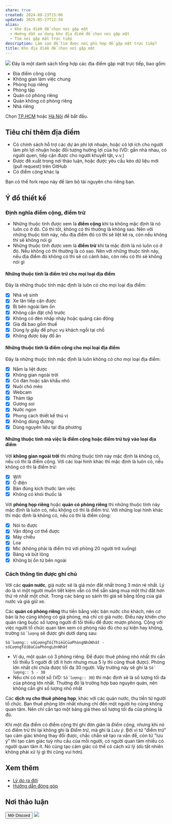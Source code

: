 ```yaml
---
share: true
created: 2024-08-23T15:06
updated: 2025-05-27T12:50
alias:
  - Kho địa điểm để chọn nơi gặp mặt
  - Hướng dẫn sử dụng kho địa điểm để chọn nơi gặp mặt
  - Tìm nơi gặp mặt trực tiếp
description: Làm sao để tìm được nơi phù hợp để gặp mặt trực tiếp?
title: Kho địa điểm để chọn nơi gặp mặt
---
```

![](https://i.imgur.com/CXHXI7y.png)
Đây là một danh sách tổng hợp các địa điểm gặp mặt trực tiếp, bao gồm:
- Địa điểm công cộng
- Không gian làm việc chung
- Phòng họp riêng
- Phòng tập
- Quán có phòng riêng
- Quán không có phòng riêng
- Nhà riêng

Chọn [TP.HCM](./TP.HCM/index.md) hoặc [Hà Nội](./H%C3%A0%20N%E1%BB%99i/index.md) để bắt đầu. 

## Tiêu chí thêm địa điểm
- Có chính sách hỗ trợ các dự án phi lợi nhuận, hoặc có lợi ích cho người làm phi lợi nhuận hoặc đối tượng hưởng lợi của họ (VD: gần nhà nhau, có người quen, tiếp cận được cho người khuyết tật, v.v.)
- Được đề xuất trong nơi thảo luận, hoặc được yêu cầu kéo dữ liệu mới (pull request) trên GitHub
- Có điểm cộng khác lạ

Bạn có thể fork repo này để làm bộ tài nguyên cho riêng bạn.

## Ý đồ thiết kế
### Định nghĩa điểm cộng, điểm trừ
- Những thuộc tính được xem là **điểm cộng** khi ta không mặc định là nó luôn có ở đó. Có thì tốt, không có thì thường là không sao. Nên với những thuộc tính này, nếu địa điểm đó có thì sẽ liệt kê ra, còn nếu không thì sẽ không nói gì
- Những thuộc tính được xem là **điểm trừ** khi ta mặc định là nó luôn có ở đó. Nếu không có thì thường là có sao. Nên với những thuộc tính này, nếu địa điểm đó không có thì sẽ có cảnh báo, còn nếu có thì sẽ không nói gì

#### Những thuộc tính là điểm trừ cho mọi loại địa điểm
Đây là những thuộc tính mặc định là luôn có cho mọi loại địa điểm:
- [x] Nhà vệ sinh
- [x] Xe lăn tiếp cận được
- [x] Bị bên ngoài làm ồn
- [x] Không cần đặt chỗ trước
- [x] Không có đèn nhấp nháy hoặc quảng cáo động
- [x] Giá đã bao gồm thuế
- [x] Dùng ly giấy để phục vụ khách ngồi tại chỗ
- [x] Không được bày đồ ăn

#### Những thuộc tính là điểm cộng cho mọi loại địa điểm
Đây là những thuộc tính mặc định là luôn không có cho mọi loại địa điểm:
- [x] Nằm la liệt được
- [x] Không gian ngoài trời
- [x] Có đàn hoặc sân khấu nhỏ
- [x] Nuôi chó mèo
- [x] Webcam
- [x] Thảm tập
- [x] Gương soi
- [x] Nước ngon
- [x] Phong cách thiết kế thú vị
- [x] Không dùng đường
- [x] Dùng nguyên liệu tại địa phương

#### Những thuộc tính mà việc là điểm cộng hoặc điểm trừ tuỳ vào loại địa điểm
Với **không gian ngoài trời** thì những thuộc tính này mặc định là không có, nếu có thì là điểm cộng. Với các loại hình khác thì mặc định là luôn có, nếu không có thì là điểm trừ:
- [x] Wifi 
- [x] Ổ điện
- [x] Bàn đúng kích thước làm việc
- [x] Không có khói thuốc lá

Với **phòng họp riêng** hoặc **quán có phòng riêng** thì những thuộc tính này mặc định là luôn có, nếu không có thì là điểm trừ. Với những loại hình khác thì mặc định là không có, nếu có thì là điểm cộng:
- [x] Nói to được
- [x] Vận động cơ thể được
- [x] Máy chiếu
- [x] Loa 
- [x] Mic (không phải là điểm trừ với phòng 20 người trở xuống)
- [x] Bảng và bút lông
- [x] Không bị ồn từ bên ngoài

### Cách thông tin được ghi chú
Với các **quán nước**, giá nước sẽ là giá món đắt nhất trong 3 món rẻ nhất. Lý do là vì một người muốn tiết kiệm vẫn có thể sẵn sàng mua một thứ đắt hơn thứ rẻ nhất một chút. Trong các bảng so sánh thì giá sẽ bằng tổng của giá nước và giá giữ xe.

Các **quán có phòng riêng**  thu tiền bằng việc bán nước cho khách, nên cơ bản là họ cũng không có giá phòng, mà chỉ có giá nước. Điều này khiến cho quán ràng buộc số lượng người đi tối thiểu để được mượn phòng. Cộng với việc người tổ chức quan tâm xem có phòng nào đủ cho sự kiện hay không, trường `Số lượng` sẽ được ghi dưới dạng sau:
```
Số lượng:: sốLượngTốiThiểuCủaPhòngNhỏNhất - sốLượngTốiĐaCủaPhòngLớnNhất
```

- Ví dụ, một quán có 3 phòng riêng. Để được thuê phòng nhỏ nhất thì cần tối thiểu 5 người đi (đi ít hơn nhưng mua 5 ly thì cũng thuê được). Phòng lớn nhất chỉ chứa được tối đa 30 người. Vậy trường này sẽ ghi là `Số lượng:: 5 - 30`
- Nếu chỉ có một số (VD: `Số lượng:: 30`) thì mặc định sẽ là số lượng tối đa của phòng lớn nhất. Thường đó là trường hợp bao nguyên quán, nên không cần ghi số lượng nhỏ nhất

Các **dịch vụ cho thuê phòng họp**, khác với các quán nước, thu tiền từ người tổ chức. Bạn thuê phòng lớn nhất nhưng chỉ đến một người họ cũng không quan tâm. Nên chỉ cần tạo một bảng giá theo số lượng tối đa của phòng là đủ.

Khi một địa điểm có điểm cộng thì ghi đơn giản là *Điểm cộng*, nhưng khi nó có điểm trừ thì lại không ghi là *Điểm trừ*, mà ghi là *Lưu ý*. Bởi vì từ "điểm trừ" tạo cảm giác không thay đổi được, chắc chắn sẽ tạo ra vấn đề, còn từ "lưu ý" thì tạo cảm giác tuỳ nhu cầu của mỗi người, có người quan tâm nhiều có người quan tâm ít. Nó cũng tạo cảm giác có thể có cách xử lý (dù tất nhiên không phải xử lý gì thì cũng vui hơn).

## Xem thêm
- [Lý do ra đời](./L%C3%BD%20do%20ra%20%C4%91%E1%BB%9Di.md)
- [Hướng dẫn đóng góp](./H%C6%B0%E1%BB%9Bng%20d%E1%BA%ABn%20%C4%91%C3%B3ng%20g%C3%B3p.md)

## Nơi thảo luận
<button onclick="location.href='https://doi-thoai.deno.dev/Discord.4s.1'" type="button">Mở Discord</button>
[![](https://i.imgur.com/ds6m65A.png)](https://doi-thoai.deno.dev/Discord.4s.1)
